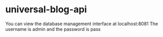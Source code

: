 # universal-blog-api

You can view the database management interface at localhost:8081
The username is admin and the password is pass